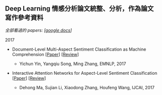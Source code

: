 ## Deep Learning 情感分析論文統整、分析，作為論文寫作參考資料

*全部看過的 papers: [[google docs](https://docs.google.com/spreadsheets/d/1O2e5eTqGwxsmVscdXWQnMGN3ueCR12DQMJdK8XlboH4/edit#gid=855721684)]*


2017

- Document-Level Multi-Aspect Sentiment Classification as Machine Comprehension [[Paper](http://www.cse.ust.hk/~yqsong/papers/2017-EMNLP-AspectClassification.pdf)] [[Review](reviews/Document-Level-Multi-Aspect-Sentiment-Classification-as-Machine-Comprehension.md)]
    - Yichun Yin, Yangqiu Song, Ming Zhang, EMNLP, 2017

- Interactive Attention Networks for Aspect-Level Sentiment Classification [[Paper](https://arxiv.org/abs/1709.00893)] [[Review](reviews/Interactive-Attention-Networks-for-Aspect-Level-Sentiment-Classification.md)]
	- Dehong Ma, Sujian Li, Xiaodong Zhang, Houfeng Wang, IJCAI, 2017
